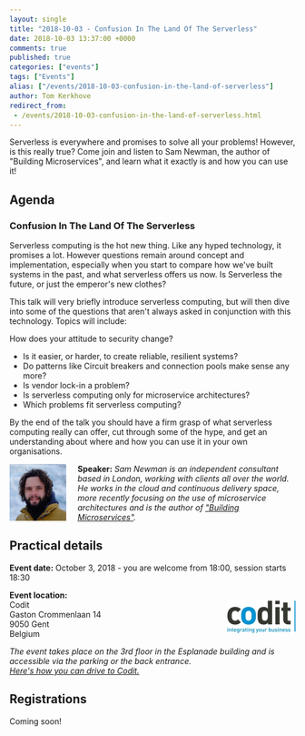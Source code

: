 ```yaml
---
layout: single
title: "2018-10-03 - Confusion In The Land Of The Serverless"
date: 2018-10-03 13:37:00 +0000
comments: true
published: true
categories: ["events"]
tags: ["Events"]
alias: ["/events/2018-10-03-confusion-in-the-land-of-serverless"]
author: Tom Kerkhove
redirect_from:
 - /events/2018-10-03-confusion-in-the-land-of-serverless.html
---
```


Serverless is everywhere and promises to solve all your problems! However, is this really true? Come join and listen to Sam Newman, the author of "Building Microservices", and learn what it exactly is and how you can use it!

## Agenda

### Confusion In The Land Of The Serverless
Serverless computing is the hot new thing. Like any hyped technology, it promises a lot. However questions remain around concept and implementation, especially when you start to compare how we've built systems in the past, and what serverless offers us now. Is Serverless the future, or just the emperor's new clothes?

This talk will very briefly introduce serverless computing, but will then dive into some of the questions that aren't always asked in conjunction with this technology. Topics will include:

How does your attitude to security change?
- Is it easier, or harder, to create reliable, resilient systems?
- Do patterns like Circuit breakers and connection pools make sense any more?
- Is vendor lock-in a problem?
- Is serverless computing only for microservice architectures?
- Which problems fit serverless computing?

By the end of the talk you should have a firm grasp of what serverless computing really can offer, cut through some of the hype, and get an understanding about where and how you can use it in your own organisations.

<img src="/assets/media/speakers/sam-newman.png" alt="Sam Newman" align="left" height="100" width="100" style="margin-right: 20px;">**Speaker:** *Sam Newman is an independent consultant based in London, working with clients all over the world. He works in the cloud and continuous delivery space, more recently focusing on the use of microservice architectures and is the author of ["Building Microservices"](https://samnewman.io/books/building_microservices/).*

## Practical details

**Event date:** October 3, 2018 - you are welcome from 18:00, session starts 18:30

**Event location:**<br />
<img width="120" height="60" align="right" alt="" src="/assets/media/sponsors/logo-codit.jpg">Codit<br />
Gaston Crommenlaan 14<br />
9050 Gent<br />
Belgium

*The event takes place on the 3rd floor in the Esplanade building and is accessible via the parking or the back entrance.<br />
[Here's how you can drive to Codit.](../../../../assets/media/documents/driving-to-codit.pdf)*

## Registrations
Coming soon!
